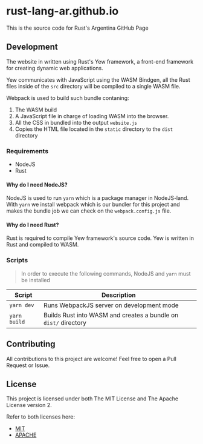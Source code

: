 # rust-lang-ar.github.io

This is the source code for Rust's Argentina GitHub Page

## Development

The website in written using Rust's Yew framework, a front-end framework for
creating dynamic web applications.

Yew communicates with JavaScript using the WASM Bindgen, all the Rust files
inside of the `src` directory will be compiled to a single WASM file.

Webpack is used to build such bundle contaning:

1. The WASM build
2. A JavaScript file in charge of loading WASM into the browser.
3. All the CSS in bundled into the output `website.js`
4. Copies the HTML file located in the `static` directory to the `dist` directory

### Requirements

- NodeJS
- Rust

#### Why do I need NodeJS?

NodeJS is used to run `yarn` which is a package manager in NodeJS-land.
With `yarn` we install webpack which is our bundler for this project and makes
the bundle job we can check on the `webpack.config.js` file.

#### Why do I need Rust?

Rust is required to compile Yew framework's source code. Yew is written in Rust
and compiled to WASM.

### Scripts

> In order to execute the following commands, NodeJS and `yarn` must be installed

Script | Description
--- | ---
`yarn dev` | Runs WebpackJS server on development mode
`yarn build` | Builds Rust into WASM and creates a bundle on `dist/` directory

## Contributing

All contributions to this project are welcome! Feel free to open a Pull Request
or Issue.

## License

This project is licensed under both The MIT License and The Apache License
version 2.

Refer to both licenses here:

- [MIT](./LICENSE-MIT)
- [APACHE](./LICENSE-APACHE)
